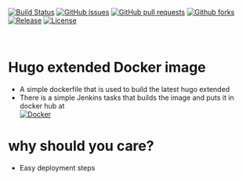 [![Build Status](https://ci.viaops.com/buildStatus/icon?job=hugo-extended&style=flat-square)](https://ci.viaops.com/job/hugo-extended/)
[![GitHub issues](https://img.shields.io/github/issues/viaops/hugo?style=flat-square)](https://github.com/viaops/hugo/issues)
[![GitHub pull requests](https://img.shields.io/github/issues-pr/viaops/hugo?style=flat-square)](https://github.com/viaops/hugo/pulls)
[![Github forks](https://img.shields.io/github/forks/viaops/hugo?style=flat-square)](https://github.com/viaops/hugo/forks)
[![Release](https://img.shields.io/github/release/viaops/hugo.svg?style=flat-square)]()
[![License](https://img.shields.io/github/license/viaops/hugo?style=flat-square)](license.txt)

<br>

# Hugo extended Docker image


- A simple dockerfile that is used to build the latest hugo extended
- There is a simple Jenkins tasks that builds the image and puts it in docker hub at  
[![Docker](https://img.shields.io/docker/v/viaops/hugo?sort=date)](https://hub.docker.com/repository/docker/viaops/hugo)

# why should you care?

- Easy deployment steps


